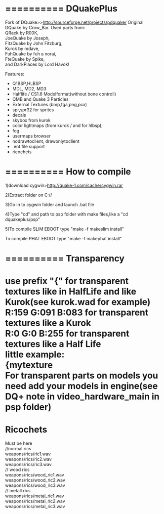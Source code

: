 ==========
DQuakePlus
==========
Fork of DQuake>>http://sourceforge.net/projects/pdquake/ 
Original DQuake by Crow_Bar. 
Used parts from:  
QRack by R00K,   
JoeQuake by Joseph,    
FitzQuake by John Fitzburg,  
Kurok by mdave,    
FuhQuake by fuh a norai,   
FteQuake by Spike,   
and DarkPlaces by Lord Havok!   

Features:
- Q1BSP,HLBSP
- MDL, MD2, MD3
- Halflife / CS1.6 Modelformat(without bone controll)
- QMB and Quake 3 Particles
- External Textures (bmp,tga,png,pcx)
- spr,spr32 for sprites
- decals
- skybox from kurok
- color lightmaps (from kurok / and for hlbsp);
- fog
- usermaps browser    
- nodrawtoclient, drawonlytoclient    
- .ent file support    
- ricochets   

==========
How to compile
==========
1)download cygwin>http://quake-1.com/cache/cygwin.rar

2)Extract folder on C://

3)Go in to cygwin folder and launch .bat file

4)Type "cd" and path to psp folder with make files,like a "cd dquakeplus/psp"

5)To compile SLIM EBOOT type "make -f  makeslim install"

  To compile PHAT EBOOT type "make -f makephat install"

==========
Transparency
==========
use prefix "{" for transparent textures like in HalfLife and like Kurok(see kurok.wad for example)     
R:159 G:091 B:083 for transparent textures like a Kurok      
R:0 G:0 B:255 for transparent textures like a Half Life      
little example:      
{mytexture     
For transparent parts on models you need add your models in engine(see DQ+ note in video_hardware_main in psp folder)
==========
Ricochets
==========
Must be here    
//normal rics    
weapons/rics/ric1.wav   
weapons/rics/ric2.wav   
weapons/rics/ric3.wav   
// wood rics   
weapons/rics/wood_ric1.wav   
weapons/rics/wood_ric2.wav   
weapons/rics/wood_ric3.wav   
// metall rics  
weapons/rics/metal_ric1.wav   
weapons/rics/metal_ric2.wav   
weapons/rics/metal_ric3.wav   
